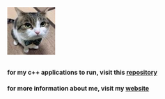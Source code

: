 <img src = "https://raw.githubusercontent.com/chapel1337/chapel1337.github.io/main/media/profile.png">

##

#### for my c++ applications to run, visit this <a href = "https://github.com/chapel1337/visual-studio-cpp-redistributable"> repository </a>

#### for more information about me, visit my <a href = "chapel1337.github.io/"> website </a>
